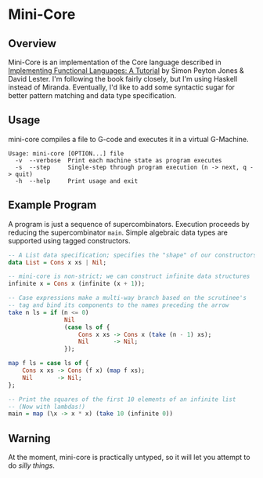 # Mini-Core
## Overview
Mini-Core is an implementation of the Core language described in [Implementing Functional Languages: A Tutorial](http://research.microsoft.com/en-us/um/people/simonpj/papers/pj-lester-book/) by Simon Peyton Jones & David Lester. I'm following the book fairly closely, but I'm using Haskell instead of Miranda. Eventually, I'd like to add some syntactic sugar for better pattern matching and data type specification.

## Usage
mini-core compiles a file to G-code and executes it in a virtual G-Machine.

    Usage: mini-core [OPTION...] file
      -v  --verbose  Print each machine state as program executes
      -s  --step     Single-step through program execution (n -> next, q -> quit)
      -h  --help     Print usage and exit

## Example Program
A program is just a sequence of supercombinators. Execution proceeds by reducing the supercombinator `main`. Simple algebraic data types are supported using tagged constructors.

```haskell
-- A List data specification; specifies the "shape" of our constructors
data List = Cons x xs | Nil;

-- mini-core is non-strict; we can construct infinite data structures
infinite x = Cons x (infinite (x + 1));

-- Case expressions make a multi-way branch based on the scrutinee's
-- tag and bind its components to the names preceding the arrow
take n ls = if (n <= 0)
                Nil
                (case ls of {
                    Cons x xs -> Cons x (take (n - 1) xs);
                    Nil       -> Nil;
                });

map f ls = case ls of {
    Cons x xs -> Cons (f x) (map f xs);
    Nil       -> Nil;
};

-- Print the squares of the first 10 elements of an infinite list
-- (Now with lambdas!)
main = map (\x -> x * x) (take 10 (infinite 0))
```

## Warning
At the moment, mini-core is practically untyped, so it will let you attempt to do <i>silly things</i>.

